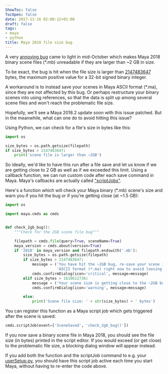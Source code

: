 ```yaml
---
ShowToc: false
TocOpen: false
date: 2017-11-16 02:00:12+01:00
draft: false
tags:
- maya
- python
title: Maya 2018 file size bug
---
```


A very [annoying bug](https://forums.autodesk.com/t5/maya-forum/maya-2018-error-opening-large-mb-files-over-2gb/td-p/7466095) came to light in mid-October which makes Maya 2018 binary scene files (*.mb) unreadable if they are larger than ~2 GB in size.

To be exact, the bug is hit when the file size is larger than [2147483647](https://en.wikipedia.org/wiki/2,147,483,647) bytes, the maximum positive value for a 32-bit signed binary integer.



A workaround is to instead save your scenes in Maya ASCII format (*.ma), since they are not affected by this bug. Or perhaps restructure your binary scenes into using references, so that the data is split up among several scene files and won't reach the problematic file size.

Hopefully, we'll see a Maya 2018.2 update soon with this issue patched. But in the meanwhile, what can one do to avoid hitting this issue?

Using Python, we can check for a file's size in bytes like this:

```python
import os

size_bytes = os.path.getsize(filepath)
if size_bytes > 2147483647:
    print('scene file is larger than ~2GB')
```

So ideally, we'd like to have this run after a file save and let us know if we are getting close to 2 GB as well as if we exceeded this limit. Using a callback function, we can run custom code after each save command in Maya. Maya's callbacks are actually called ["scriptJobs"](http://help.autodesk.com/view/MAYAUL/2018/ENU/?guid=GUID-A42F2A04-0216-408D-8073-F4D4D896CE8D).

Here's a function which will check your Maya binary (*.mb) scene's size and warn you if you hit the bug or if you're getting close (at ~1.5 GB):

```python
import os

import maya.cmds as cmds


def check_2gb_bug():
    """Check for the 2GB scene file bug"""

    filepath = cmds.file(query=True, sceneName=True)
    maya_version = cmds.about(version=True)
    if '2018' in maya_version and filepath.endswith('.mb'):
        size_bytes = os.path.getsize(filepath)
        if size_bytes > 2147483647:
            message = ('You have hit the ~2GB bug, re-save your scene in '
                       'ASCII format (*.ma) right now to avoid loosing data!')
            cmds.confirmDialog(icon='critical', message=message)
        elif size_bytes > 1610612736:
            message = ('Your scene size is getting close to the ~2GB bug!')
            cmds.confirmDialog(icon='warning', message=message)

        else:
            print('Scene file size: ' + str(size_bytes) + ' bytes')

```

You can register this function as a Maya script job which gets triggered after the scene is saved:

```python
cmds.scriptJob(event=['SceneSaved', 'check_2gb_bug()'])
```

If you now save a binary scene file in Maya 2018, you should see the file size (in bytes) printed in the script editor. If you would exceed (or get close) to the problematic file size, a blocking dialog window will appear instead.

If you add both the function and the scriptJob command to e.g. your [userSetup.py](http://help.autodesk.com/view/MAYAUL/2018/ENU/?guid=GUID-C0F27A50-3DD6-454C-A4D1-9E3C44B3C990), you should have this script job active each time you start Maya, without having to re-enter the code above.